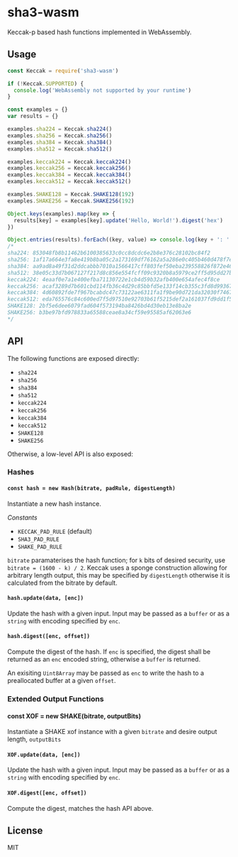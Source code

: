 # sha3-wasm

Keccak-p based hash functions implemented in WebAssembly.

## Usage
```js
const Keccak = require('sha3-wasm')

if (!Keccak.SUPPORTED) {
  console.log('WebAssembly not supported by your runtime')
}

const examples = {}
var results = {}

examples.sha224 = Keccak.sha224()
examples.sha256 = Keccak.sha256()
examples.sha384 = Keccak.sha384()
examples.sha512 = Keccak.sha512()

examples.keccak224 = Keccak.keccak224()
examples.keccak256 = Keccak.keccak256()
examples.keccak384 = Keccak.keccak384()
examples.keccak512 = Keccak.keccak512()

examples.SHAKE128 = Keccak.SHAKE128(192)
examples.SHAKE256 = Keccak.SHAKE256(192)

Object.keys(examples).map(key => {
  results[key] = examples[key].update('Hello, World!').digest('hex')
})

Object.entries(results).forEach((key, value) => console.log(key + ': ' + result))
/*
sha224: 853048fb8b11462b6100385633c0cc8dcdc6e2b8e376c28102bc84f2
sha256: 1af17a664e3fa8e419b8ba05c2a173169df76162a5a286e0c405b460d478f7ef
sha384: aa9ad8a49f31d2ddcabbb7010a1566417cff803fef50eba239558826f872e468c5743e7f026b0a8e5b2d7a1cc465cdbe
sha512: 38e05c33d7b067127f217d8c856e554fcff09c9320b8a5979ce2ff5d95dd27ba35d1fba50c562dfd1d6cc48bc9c5baa4390894418cc942d968f97bcb659419ed
keccak224: 4eaaf0e7a1e400efba71130722e1cb4d59b32afb400e654afec4f8ce
keccak256: acaf3289d7b601cbd114fb36c4d29c85bbfd5e133f14cb355c3fd8d99367964f
keccak384: 4d60892fde7f967bcabdc47c73122ae6311fa1f9be90d721da32030f7467a2e3db3f9ccb3c746483f9d2b876e39def17
keccak512: eda765576c84c600ed7f5d97510e92703b61f5215def2a161037fd9dd1f5b6ed4f86ce46073c0e3f34b52de0289e9c618798fff9dd4b1bfe035bdb8645fc6e37
SHAKE128: 2bf5e6dee6079fad604f573194ba8426bd4d30eb13e8ba2e
SHAKE256: b3be97bfd978833a65588ceae8a34cf59e95585af62063e6
*/
```

## API

The following functions are exposed directly:

- `sha224`
- `sha256`
- `sha384`
- `sha512`
- `keccak224`
- `keccak256`
- `keccak384`
- `keccak512`
- `SHAKE128`
- `SHAKE256`

Otherwise, a low-level API is also exposed:

### Hashes

#### `const hash = new Hash(bitrate, padRule, digestLength)`

Instantiate a new hash instance.

_Constants_

- `KECCAK_PAD_RULE` (default)
- `SHA3_PAD_RULE`
- `SHAKE_PAD_RULE`

`bitrate` paramaterises the hash function; for `k` bits of desired security, use `bitrate = (1600 - k) / 2`. Keccak uses a sponge construction allowing for arbitrary length output, this may be specified by `digestLength` otherwise it is calculated from the bitrate by default.

#### `hash.update(data, [enc])`

Update the hash with a given input. Input may be passed as a `buffer` or as a `string` with encoding specified by `enc`.

#### `hash.digest([enc, offset])`

Compute the digest of the hash. If `enc` is specified, the digest shall be returned as an `enc` encoded string, otherwise a `buffer` is returned.

An exisiting `Uint8Array` may be passed as `enc` to write the hash to a preallocated buffer at a given `offset`.

### Extended Output Functions

#### const XOF = new SHAKE(bitrate, outputBits)

Instantiate a SHAKE xof instance with a given `bitrate` and desire output length, `outputBits`

#### `XOF.update(data, [enc])`

Update the hash with a given input. Input may be passed as a `buffer` or as a `string` with encoding specified by `enc`.

#### `XOF.digest([enc, offset])`

Compute the digest, matches the hash API above.

## License

MIT

